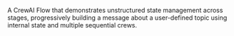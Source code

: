 A CrewAI Flow that demonstrates unstructured state management across stages, progressively building a message about a user-defined topic using internal state and multiple sequential crews.
